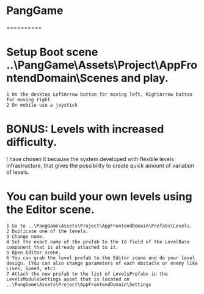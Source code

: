 # PangGame
==========

# Setup Boot scene ..\PangGame\Assets\Project\AppFrontendDomain\Scenes and play.
	1 On the desktop LeftArrow button for moving left, RightArrow button for moving right
	2 On mobile use a joystick

# BONUS: Levels with increased difficulty. 
I have chosen it because the system developed with flexible levels infrastructure, 
that gives the possibility to create quick amount of variation of levels.

# You can build your own levels using the Editor scene.
	
	1 Go to ..\PangGame\Assets\Project\AppFrontendDomain\Prefabs\Levels.
	2 Duplicate one of the levels.
	3 Change name.
	4 Set the exact name of the prefab to the Id field of the LevelBase component that is already attached to it.
	5 Open Editor scene.
	6 You can grab the level prefab to the Editor scene and do your level design. (You can also change parameters of each obstacle or enemy like Lives, Speed, etc)
	7 Attach the new prefab to the list of LevelsPrefabs in the LevelsModuleSettings asset that is located on ..\PangGame\Assets\Project\AppFrontendDomain\Settings
